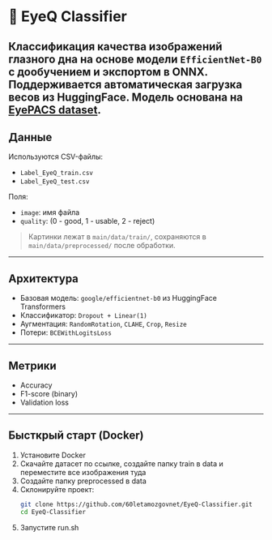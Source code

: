 # 🧠 EyeQ Classifier

Классификация качества изображений глазного дна на основе модели `EfficientNet-B0` с дообучением и экспортом в ONNX. Поддерживается автоматическая загрузка весов из HuggingFace. Модель основана на [EyePACS dataset](https://www.kaggle.com/c/diabetic-retinopathy-detection).
---

## Данные

Используются CSV-файлы:

- `Label_EyeQ_train.csv`
- `Label_EyeQ_test.csv`

Поля:
- `image`: имя файла
- `quality`: (0 - good, 1 - usable, 2 - reject)

> Картинки лежат в `main/data/train/`, сохраняются в `main/data/preprocessed/` после обработки.

---

## Архитектура

- Базовая модель: `google/efficientnet-b0` из HuggingFace Transformers
- Классификатор: `Dropout + Linear(1)`
- Аугментация: `RandomRotation`, `CLAHE`, `Crop`, `Resize`
- Потери: `BCEWithLogitsLoss`

---

## Метрики

- Accuracy
- F1-score (binary)
- Validation loss

---

## Бысткрый старт (Docker)

1. Установите Docker
2. Скачайте датасет по ссылке, создайте папку train в data и переместите все изображения туда
3. Создайте папку preprocessed в data 
4. Склонируйте проект:
   ```bash
   git clone https://github.com/60letamozgovnet/EyeQ-Classifier.git
   cd EyeQ-Classifier
   ```
5. Запустите run.sh
